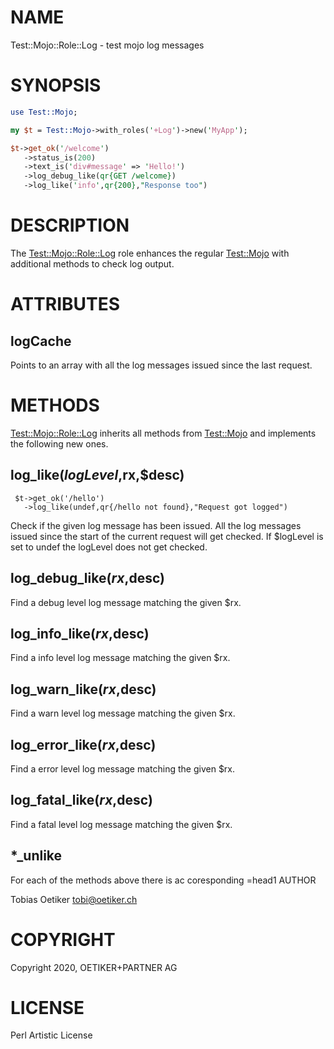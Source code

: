 # NAME

Test::Mojo::Role::Log - test mojo log messages

# SYNOPSIS

```perl
use Test::Mojo;

my $t = Test::Mojo->with_roles('+Log')->new('MyApp');

$t->get_ok('/welcome')
   ->status_is(200)
   ->text_is('div#message' => 'Hello!')
   ->log_debug_like(qr{GET /welcome})
   ->log_like('info',qr{200},"Response too")

```

# DESCRIPTION

The [Test::Mojo::Role::Log](https://metacpan.org/pod/Test%3A%3AMojo%3A%3ARole%3A%3ALog) role enhances the regular [Test::Mojo](https://metacpan.org/pod/Test%3A%3AMojo) with additional methods to check log output.

# ATTRIBUTES

## logCache

Points to an array with all the log messages issued since the last request.

# METHODS

[Test::Mojo::Role::Log](https://metacpan.org/pod/Test%3A%3AMojo%3A%3ARole%3A%3ALog) inherits all methods from [Test::Mojo](https://metacpan.org/pod/Test%3A%3AMojo) and implements the following new ones.

## log\_like($logLevel,$rx,$desc)

```
 $t->get_ok('/hello')
   ->log_like(undef,qr{/hello not found},"Request got logged")

```

Check if the given log message has been issued. All the log messages issued since the start of the current request will get checked.
If $logLevel is set to undef the logLevel does not get checked.

## log\_debug\_like($rx,$desc)

Find a debug level log message matching the given $rx.

## log\_info\_like($rx,$desc)

Find a info level log message matching the given $rx.

## log\_warn\_like($rx,$desc)

Find a warn level log message matching the given $rx.

## log\_error\_like($rx,$desc)

Find a error level log message matching the given $rx.

## log\_fatal\_like($rx,$desc)

Find a fatal level log message matching the given $rx.

## \*\_unlike

For each of the methods above there is ac coresponding
&#x3d;head1 AUTHOR

Tobias Oetiker <tobi@oetiker.ch>

# COPYRIGHT

Copyright 2020, OETIKER+PARTNER AG

# LICENSE

Perl Artistic License
